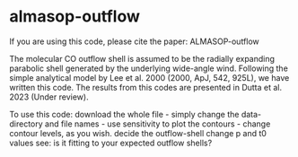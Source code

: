 # almasop-outflow
If you are using this code, please cite the paper: ALMASOP-outflow


The molecular CO outflow shell is assumed to be the radially expanding parabolic shell generated by the underlying wide-angle wind. Following the simple analytical model by Lee et al. 2000 (2000, ApJ, 542, 925L), we have written this code. The results from this codes are presented in Dutta et al. 2023 (Under review). 


To use this code: 
download the whole file - 
simply change the data-directory and file names - 
use sensitivity to plot the contours - 
change contour levels, as you wish. decide the outflow-shell
change p and t0 values
see: is it fitting to your expected outflow shells? 
